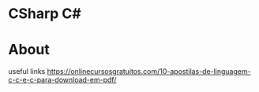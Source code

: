 # CSharp C#
# About

useful links
https://onlinecursosgratuitos.com/10-apostilas-de-linguagem-c-c-e-c-para-download-em-pdf/
